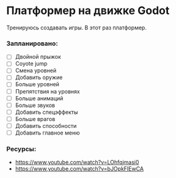 # Платформер на движке Godot
Тренируюсь создавать игры. В этот раз платформер.
### Запланировано:
- [ ] Двойной прыжок
- [ ] Coyote jump
- [ ] Смена уровней
- [ ] Добавить оружие
- [ ] Больше уровней
- [ ] Препятствия на уровнях
- [ ] Больше анимаций
- [ ] Больше звуков
- [ ] Добавить спецэффекты
- [ ] Больше врагов
- [ ] Добавить способности
- [ ] Добавить главное меню

### Ресурсы:
- https://www.youtube.com/watch?v=LOhfqjmasi0
- https://www.youtube.com/watch?v=bJOpkFIEwCA

